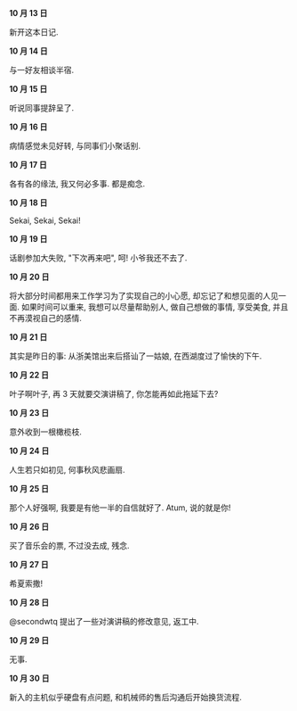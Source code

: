 **10 月 13 日**

新开这本日记.

**10 月 14 日**

与一好友相谈半宿.

**10 月 15 日**

听说同事提辞呈了.

**10 月 16 日**

病情感觉未见好转, 与同事们小聚话别.

**10 月 17 日**

各有各的缘法, 我又何必多事. 都是痴念.

**10 月 18 日**

Sekai, Sekai, Sekai!

**10 月 19 日**

话剧参加大失败, "下次再来吧", 呵! 小爷我还不去了.

**10 月 20 日**

将大部分时间都用来工作学习为了实现自己的小心愿, 却忘记了和想见面的人见一面. 如果时间可以重来, 我想可以尽量帮助别人, 做自己想做的事情, 享受美食, 并且不再漠视自己的感情.

**10 月 21 日**

其实是昨日的事: 从浙美馆出来后搭讪了一姑娘, 在西湖度过了愉快的下午.

**10 月 22 日**

叶子啊叶子, 再 3 天就要交演讲稿了, 你怎能再如此拖延下去?

**10 月 23 日**

意外收到一根橄榄枝.

**10 月 24 日**

人生若只如初见, 何事秋风悲画扇.

**10 月 25 日**

那个人好强啊, 我要是有他一半的自信就好了. Atum, 说的就是你!

**10 月 26 日**

买了音乐会的票, 不过没去成, 残念.

**10 月 27 日**

希夏索撒!

**10 月 28 日**

@secondwtq 提出了一些对演讲稿的修改意见, 返工中.

**10 月 29 日**

无事.

**10 月 30 日**

新入的主机似乎硬盘有点问题, 和机械师的售后沟通后开始换货流程.
